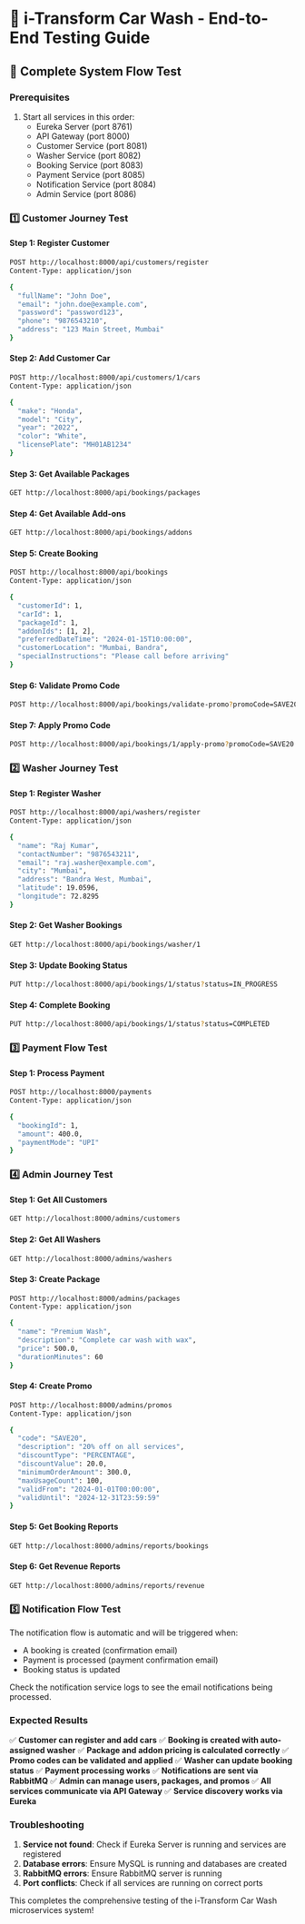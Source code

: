 # 🧪 i-Transform Car Wash - End-to-End Testing Guide

## 🚀 **Complete System Flow Test**

### **Prerequisites**
1. Start all services in this order:
   - Eureka Server (port 8761)
   - API Gateway (port 8000)
   - Customer Service (port 8081)
   - Washer Service (port 8082)
   - Booking Service (port 8083)
   - Payment Service (port 8085)
   - Notification Service (port 8084)
   - Admin Service (port 8086)

### **1️⃣ Customer Journey Test**

#### **Step 1: Register Customer**
```bash
POST http://localhost:8000/api/customers/register
Content-Type: application/json

{
  "fullName": "John Doe",
  "email": "john.doe@example.com",
  "password": "password123",
  "phone": "9876543210",
  "address": "123 Main Street, Mumbai"
}
```

#### **Step 2: Add Customer Car**
```bash
POST http://localhost:8000/api/customers/1/cars
Content-Type: application/json

{
  "make": "Honda",
  "model": "City",
  "year": "2022",
  "color": "White",
  "licensePlate": "MH01AB1234"
}
```

#### **Step 3: Get Available Packages**
```bash
GET http://localhost:8000/api/bookings/packages
```

#### **Step 4: Get Available Add-ons**
```bash
GET http://localhost:8000/api/bookings/addons
```

#### **Step 5: Create Booking**
```bash
POST http://localhost:8000/api/bookings
Content-Type: application/json

{
  "customerId": 1,
  "carId": 1,
  "packageId": 1,
  "addonIds": [1, 2],
  "preferredDateTime": "2024-01-15T10:00:00",
  "customerLocation": "Mumbai, Bandra",
  "specialInstructions": "Please call before arriving"
}
```

#### **Step 6: Validate Promo Code**
```bash
POST http://localhost:8000/api/bookings/validate-promo?promoCode=SAVE20&amount=500
```

#### **Step 7: Apply Promo Code**
```bash
POST http://localhost:8000/api/bookings/1/apply-promo?promoCode=SAVE20
```

### **2️⃣ Washer Journey Test**

#### **Step 1: Register Washer**
```bash
POST http://localhost:8000/api/washers/register
Content-Type: application/json

{
  "name": "Raj Kumar",
  "contactNumber": "9876543211",
  "email": "raj.washer@example.com",
  "city": "Mumbai",
  "address": "Bandra West, Mumbai",
  "latitude": 19.0596,
  "longitude": 72.8295
}
```

#### **Step 2: Get Washer Bookings**
```bash
GET http://localhost:8000/api/bookings/washer/1
```

#### **Step 3: Update Booking Status**
```bash
PUT http://localhost:8000/api/bookings/1/status?status=IN_PROGRESS
```

#### **Step 4: Complete Booking**
```bash
PUT http://localhost:8000/api/bookings/1/status?status=COMPLETED
```

### **3️⃣ Payment Flow Test**

#### **Step 1: Process Payment**
```bash
POST http://localhost:8000/payments
Content-Type: application/json

{
  "bookingId": 1,
  "amount": 400.0,
  "paymentMode": "UPI"
}
```

### **4️⃣ Admin Journey Test**

#### **Step 1: Get All Customers**
```bash
GET http://localhost:8000/admins/customers
```

#### **Step 2: Get All Washers**
```bash
GET http://localhost:8000/admins/washers
```

#### **Step 3: Create Package**
```bash
POST http://localhost:8000/admins/packages
Content-Type: application/json

{
  "name": "Premium Wash",
  "description": "Complete car wash with wax",
  "price": 500.0,
  "durationMinutes": 60
}
```

#### **Step 4: Create Promo**
```bash
POST http://localhost:8000/admins/promos
Content-Type: application/json

{
  "code": "SAVE20",
  "description": "20% off on all services",
  "discountType": "PERCENTAGE",
  "discountValue": 20.0,
  "minimumOrderAmount": 300.0,
  "maxUsageCount": 100,
  "validFrom": "2024-01-01T00:00:00",
  "validUntil": "2024-12-31T23:59:59"
}
```

#### **Step 5: Get Booking Reports**
```bash
GET http://localhost:8000/admins/reports/bookings
```

#### **Step 6: Get Revenue Reports**
```bash
GET http://localhost:8000/admins/reports/revenue
```

### **5️⃣ Notification Flow Test**

The notification flow is automatic and will be triggered when:
- A booking is created (confirmation email)
- Payment is processed (payment confirmation email)
- Booking status is updated

Check the notification service logs to see the email notifications being processed.

### **Expected Results**

✅ **Customer can register and add cars**
✅ **Booking is created with auto-assigned washer**
✅ **Package and addon pricing is calculated correctly**
✅ **Promo codes can be validated and applied**
✅ **Washer can update booking status**
✅ **Payment processing works**
✅ **Notifications are sent via RabbitMQ**
✅ **Admin can manage users, packages, and promos**
✅ **All services communicate via API Gateway**
✅ **Service discovery works via Eureka**

### **Troubleshooting**

1. **Service not found**: Check if Eureka Server is running and services are registered
2. **Database errors**: Ensure MySQL is running and databases are created
3. **RabbitMQ errors**: Ensure RabbitMQ server is running
4. **Port conflicts**: Check if all services are running on correct ports

This completes the comprehensive testing of the i-Transform Car Wash microservices system!
